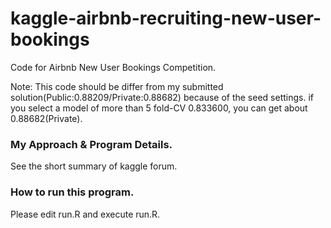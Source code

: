 # kaggle-airbnb-recruiting-new-user-bookings

Code for Airbnb New User Bookings Competition.

Note: This code should be differ from my submitted solution(Public:0.88209/Private:0.88682) because of the seed settings. if you select a model of more than 5 fold-CV 0.833600, you can get about 0.88682(Private).

### My Approach & Program Details.
See the short summary of kaggle forum. 

### How to run this program.
Please edit run.R and execute run.R.
